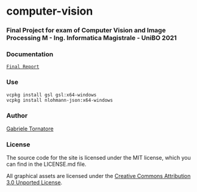 # computer-vision

### Final Project for exam of Computer Vision and Image Processing M - Ing. Informatica Magistrale - UniBO 2021

### Documentation
[``Final Report``](https://htmlpreview.github.io/?https://github.com/it9tst/computer-vision/project/Report/relazione.pdf)

### Use

```
vcpkg install gsl gsl:x64-windows
vcpkg install nlohmann-json:x64-windows
```

### Author
[Gabriele Tornatore](https://github.com/it9tst)

### License

The source code for the site is licensed under the MIT license, which you can find in
the LICENSE.md file.

All graphical assets are licensed under the
[Creative Commons Attribution 3.0 Unported License](https://creativecommons.org/licenses/by/3.0/).